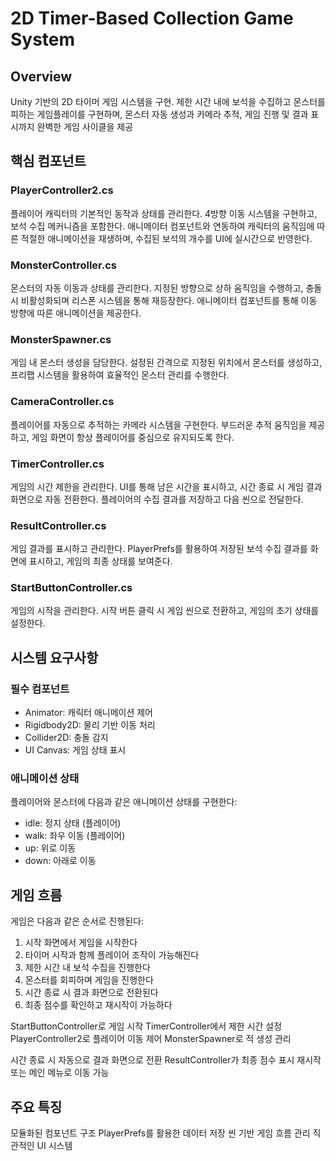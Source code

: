 # 2D Timer-Based Collection Game System

## Overview
Unity 기반의 2D 타이머 게임 시스템을 구현. 제한 시간 내에 보석을 수집하고 몬스터를 피하는 게임플레이를 구현하며, 몬스터 자동 생성과 카메라 추적, 게임 진행 및 결과 표시까지 완벽한 게임 사이클을 제공

## 핵심 컴포넌트

### PlayerController2.cs
플레이어 캐릭터의 기본적인 동작과 상태를 관리한다. 4방향 이동 시스템을 구현하고, 보석 수집 메커니즘을 포함한다. 애니메이터 컴포넌트와 연동하여 캐릭터의 움직임에 따른 적절한 애니메이션을 재생하며, 수집된 보석의 개수를 UI에 실시간으로 반영한다.

### MonsterController.cs
몬스터의 자동 이동과 상태를 관리한다. 지정된 방향으로 상하 움직임을 수행하고, 충돌 시 비활성화되며 리스폰 시스템을 통해 재등장한다. 애니메이터 컴포넌트를 통해 이동 방향에 따른 애니메이션을 제공한다.

### MonsterSpawner.cs
게임 내 몬스터 생성을 담당한다. 설정된 간격으로 지정된 위치에서 몬스터를 생성하고, 프리팹 시스템을 활용하여 효율적인 몬스터 관리를 수행한다.

### CameraController.cs
플레이어를 자동으로 추적하는 카메라 시스템을 구현한다. 부드러운 추적 움직임을 제공하고, 게임 화면이 항상 플레이어를 중심으로 유지되도록 한다.

### TimerController.cs
게임의 시간 제한을 관리한다. UI를 통해 남은 시간을 표시하고, 시간 종료 시 게임 결과 화면으로 자동 전환한다. 플레이어의 수집 결과를 저장하고 다음 씬으로 전달한다.

### ResultController.cs
게임 결과를 표시하고 관리한다. PlayerPrefs를 활용하여 저장된 보석 수집 결과를 화면에 표시하고, 게임의 최종 상태를 보여준다.

### StartButtonController.cs
게임의 시작을 관리한다. 시작 버튼 클릭 시 게임 씬으로 전환하고, 게임의 초기 상태를 설정한다.

## 시스템 요구사항

### 필수 컴포넌트
- Animator: 캐릭터 애니메이션 제어
- Rigidbody2D: 물리 기반 이동 처리
- Collider2D: 충돌 감지
- UI Canvas: 게임 상태 표시

### 애니메이션 상태
플레이어와 몬스터에 다음과 같은 애니메이션 상태를 구현한다:
- idle: 정지 상태 (플레이어)
- walk: 좌우 이동 (플레이어)
- up: 위로 이동
- down: 아래로 이동

## 게임 흐름

게임은 다음과 같은 순서로 진행된다:

1. 시작 화면에서 게임을 시작한다
2. 타이머 시작과 함께 플레이어 조작이 가능해진다
3. 제한 시간 내 보석 수집을 진행한다
4. 몬스터를 회피하며 게임을 진행한다
5. 시간 종료 시 결과 화면으로 전환된다
6. 최종 점수를 확인하고 재시작이 가능하다

StartButtonController로 게임 시작
TimerController에서 제한 시간 설정
PlayerController2로 플레이어 이동 제어
MonsterSpawner로 적 생성 관리

시간 종료 시 자동으로 결과 화면으로 전환
ResultController가 최종 점수 표시
재시작 또는 메인 메뉴로 이동 가능


## 주요 특징

모듈화된 컴포넌트 구조
PlayerPrefs를 활용한 데이터 저장
씬 기반 게임 흐름 관리
직관적인 UI 시스템
